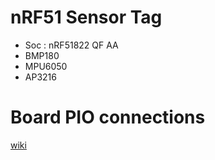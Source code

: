 # nRF51 Sensor Tag
* Soc : nRF51822 QF AA
* BMP180
* MPU6050
* AP3216

# Board PIO connections

[wiki](http://linksprite.com/wiki/index.php5?title=Bluetooth_4.0_BLE_Sensor_Tag/iBeacon_Station_NRF51822)
